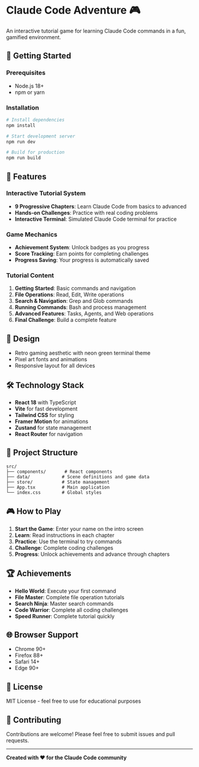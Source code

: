 # Claude Code Adventure 🎮

An interactive tutorial game for learning Claude Code commands in a fun, gamified environment.

## 🚀 Getting Started

### Prerequisites

- Node.js 18+
- npm or yarn

### Installation

```bash
# Install dependencies
npm install

# Start development server
npm run dev

# Build for production
npm run build
```

## 🎯 Features

### Interactive Tutorial System

- **9 Progressive Chapters**: Learn Claude Code from basics to advanced
- **Hands-on Challenges**: Practice with real coding problems
- **Interactive Terminal**: Simulated Claude Code terminal for practice

### Game Mechanics

- **Achievement System**: Unlock badges as you progress
- **Score Tracking**: Earn points for completing challenges
- **Progress Saving**: Your progress is automatically saved

### Tutorial Content

1. **Getting Started**: Basic commands and navigation
2. **File Operations**: Read, Edit, Write operations
3. **Search & Navigation**: Grep and Glob commands
4. **Running Commands**: Bash and process management
5. **Advanced Features**: Tasks, Agents, and Web operations
6. **Final Challenge**: Build a complete feature

## 🎨 Design

- Retro gaming aesthetic with neon green terminal theme
- Pixel art fonts and animations
- Responsive layout for all devices

## 🛠️ Technology Stack

- **React 18** with TypeScript
- **Vite** for fast development
- **Tailwind CSS** for styling
- **Framer Motion** for animations
- **Zustand** for state management
- **React Router** for navigation

## 📁 Project Structure

```
src/
├── components/       # React components
├── data/            # Scene definitions and game data
├── store/           # State management
├── App.tsx          # Main application
└── index.css        # Global styles
```

## 🎮 How to Play

1. **Start the Game**: Enter your name on the intro screen
2. **Learn**: Read instructions in each chapter
3. **Practice**: Use the terminal to try commands
4. **Challenge**: Complete coding challenges
5. **Progress**: Unlock achievements and advance through chapters

## 🏆 Achievements

- **Hello World**: Execute your first command
- **File Master**: Complete file operation tutorials
- **Search Ninja**: Master search commands
- **Code Warrior**: Complete all coding challenges
- **Speed Runner**: Complete tutorial quickly

## 🌐 Browser Support

- Chrome 90+
- Firefox 88+
- Safari 14+
- Edge 90+

## 📝 License

MIT License - feel free to use for educational purposes

## 🤝 Contributing

Contributions are welcome! Please feel free to submit issues and pull requests.

---

**Created with ❤️ for the Claude Code community**
